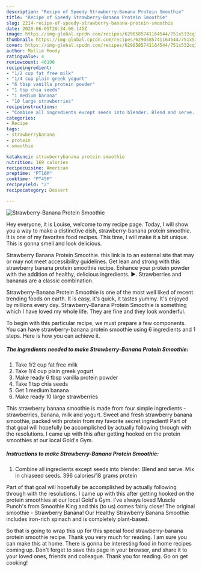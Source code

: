 ```yaml
---
description: "Recipe of Speedy Strawberry-Banana Protein Smoothie"
title: "Recipe of Speedy Strawberry-Banana Protein Smoothie"
slug: 2214-recipe-of-speedy-strawberry-banana-protein-smoothie
date: 2020-06-05T20:34:06.145Z
image: https://img-global.cpcdn.com/recipes/6290585741164544/751x532cq70/strawberry-banana-protein-smoothie-recipe-main-photo.jpg
thumbnail: https://img-global.cpcdn.com/recipes/6290585741164544/751x532cq70/strawberry-banana-protein-smoothie-recipe-main-photo.jpg
cover: https://img-global.cpcdn.com/recipes/6290585741164544/751x532cq70/strawberry-banana-protein-smoothie-recipe-main-photo.jpg
author: Mollie Moody
ratingvalue: 4
reviewcount: 46196
recipeingredient:
- "1/2 cup fat free milk"
- "1/4 cup plain greek yogurt"
- "6 tbsp vanilla protein powder"
- "1 tsp chia seeds"
- "1 medium banana"
- "10 large strawberries"
recipeinstructions:
- "Combine all ingredients except seeds into blender. Blend and serve. Mix in chiaseed seeds. 396 calories/18 grams protein"
categories:
- Recipe
tags:
- strawberrybanana
- protein
- smoothie

katakunci: strawberrybanana protein smoothie 
nutrition: 169 calories
recipecuisine: American
preptime: "PT16M"
cooktime: "PT45M"
recipeyield: "2"
recipecategory: Dessert

---
```



![Strawberry-Banana Protein Smoothie](https://img-global.cpcdn.com/recipes/6290585741164544/751x532cq70/strawberry-banana-protein-smoothie-recipe-main-photo.jpg)

Hey everyone, it is Louise, welcome to my recipe page. Today, I will show you a way to make a distinctive dish, strawberry-banana protein smoothie. It is one of my favorites food recipes. This time, I will make it a bit unique. This is gonna smell and look delicious.

Strawberry Banana Protein Smoothie. this link is to an external site that may or may not meet accessibility guidelines. Get lean and strong with this strawberry banana protein smoothie recipe. Enhance your protein powder with the addition of healthy, delicious ingredients. ►. Strawberries and bananas are a classic combination.

Strawberry-Banana Protein Smoothie is one of the most well liked of recent trending foods on earth. It is easy, it's quick, it tastes yummy. It's enjoyed by millions every day. Strawberry-Banana Protein Smoothie is something which I have loved my whole life. They are fine and they look wonderful.


To begin with this particular recipe, we must prepare a few components. You can have strawberry-banana protein smoothie using 6 ingredients and 1 steps. Here is how you can achieve it.

<!--inarticleads1-->

##### The ingredients needed to make Strawberry-Banana Protein Smoothie:

1. Take 1/2 cup fat free milk
1. Take 1/4 cup plain greek yogurt
1. Make ready 6 tbsp vanilla protein powder
1. Take 1 tsp chia seeds
1. Get 1 medium banana
1. Make ready 10 large strawberries


This strawberry banana smoothie is made from four simple ingredients - strawberries, banana, milk and yogurt. Sweet and fresh strawberry banana smoothie, packed with protein from my favorite secret ingredient! Part of that goal will hopefully be accomplished by actually following through with the resolutions. I came up with this after getting hooked on the protein smoothies at our local Gold&#39;s Gym. 

<!--inarticleads2-->

##### Instructions to make Strawberry-Banana Protein Smoothie:

1. Combine all ingredients except seeds into blender. Blend and serve. Mix in chiaseed seeds. 396 calories/18 grams protein


Part of that goal will hopefully be accomplished by actually following through with the resolutions. I came up with this after getting hooked on the protein smoothies at our local Gold&#39;s Gym. I&#39;ve always loved Muscle Punch&#39;s from Smoothie King and this (to us) comes fairly close! The original smoothie - Strawberry Banana! Our Healthy Strawberry Banana Smoothie includes iron-rich spinach and is completely plant-based. 

So that is going to wrap this up for this special food strawberry-banana protein smoothie recipe. Thank you very much for reading. I am sure you can make this at home. There is gonna be interesting food in home recipes coming up. Don't forget to save this page in your browser, and share it to your loved ones, friends and colleague. Thank you for reading. Go on get cooking!
